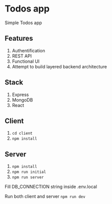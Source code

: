 # Todos app
Simple Todos app

## Features
1. Authentification
2. REST API
3. Functional UI
4. Attempt to build layered backend architecture

## Stack
1. Express
2. MongoDB
3. React

## Client
1. ```cd client```
2. ```npm install```

## Server
1. ```npm install```
2. ```npm run initial```
3. ```npm run server```

Fill DB_CONNECTION string inside .env.local

Run both client and server ```npm run dev```
